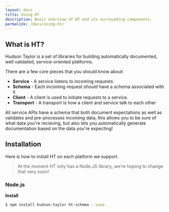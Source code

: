 ```yaml
---
layout: docs
title: Using HT
description: Basic overview of HT and its surrounding components.
permalink: /docs/using-ht/
---
```


## What is HT?

Hudson Taylor is a set of libraries for building automatically documented, well validated, service-oriented platforms.

There are a few core pieces that you should know about:

- **Service** - A service listens to incoming requests
- **Schema** - Each incoming request *should* have a schema associated with it
- **Client** - A client is used to initiate requests to a service.
- **Transport** - A transport is how a client and service talk to each other

All service APIs have a schema that both document expectations as well as validates and pre-processes incoming data, this allows you to be sure of what data you're recieving, but also lets you automatically generate documentation based on the data you're expecting!

## Installation

Here is how to install HT on each platform we support.

<blockquote class="ht-callout ht-callout-info">
  <p>
    At the moment HT only has a Node.JS library, we're hoping to change that very soon!
  </p>
</blockquote>

### Node.js

**Install**

```sh
$ npm install hudson-taylor ht-schema --save
```
